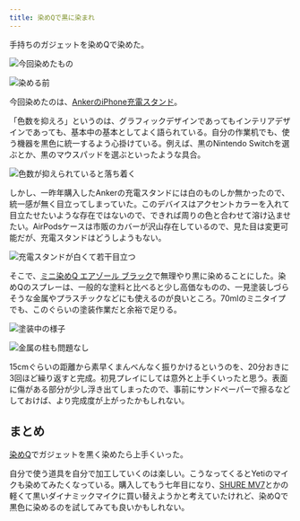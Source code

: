 ```yaml
---
title: 染めQで黒に染まれ
---
```

手持ちのガジェットを染めQで染めた。

![](https://lh6.googleusercontent.com/PQxJNbORIZXwxcZPen0pcADVSuHWbAaGyPFUWZXadYdvG4k1q3vKUJU2aguP6LT68YobLRINyCK_EXvr-1pu8G-g_HX76iYMqshiEfi9DBvENPfShAFf6uLoKw-Heq_mLZKzqfLi11r_cGg2_KsW5A "今回染めたもの")

![](https://lh3.googleusercontent.com/jBao08s-sI8a1E_41ogbHQq92vQZ5EXsjnY8NdAk0OalGucJS3BMZwPmwS_ottgOagrE5NljUFCuHSbdm2CZY8bMD5h39P9Q3QEDv_7892OyuprCDJnd1Mk4BplRw0jf0zeCPIlmn4tPhZl6FQq90g "染める前")

今回染めたのは、[AnkerのiPhone充電スタンド](https://r7kamura.com/articles/2021-09-06-anker-iphone-stand)。

「色数を抑えろ」というのは、グラフィックデザインであってもインテリアデザインであっても、基本中の基本としてよく語られている。自分の作業机でも、使う機器を黒色に統一するよう心掛けている。例えば、黒のNintendo Switchを選ぶとか、黒のマウスパッドを選ぶといったような具合。

![](https://lh4.googleusercontent.com/pPHh8ifHKPhwJM5Af5kdz9kFnYV_NbGVtnWcUuSSFl0On07rZa8Zj1Yh14bE2Bx8kP4AcxAr9oo3Z-WicMJyJ9-DftHDYzmLNif3yB9MWPQ_w8IVRjI2Xg6CLabd-jlXlJou7SKkDk2KFCXyN7PYAQ "色数が抑えられていると落ち着く")

しかし、一昨年購入したAnkerの充電スタンドには白のものしか無かったので、統一感が無く目立ってしまっていた。このデバイスはアクセントカラーを入れて目立たせたいような存在ではないので、できれば周りの色と合わせて溶け込ませたい。AirPodsケースは市販のカバーが沢山存在しているので、見た目は変更可能だが、充電スタンドはどうしようもない。

![](https://lh4.googleusercontent.com/IONEeYviWaVOEAN0INa578wK4-ed4TEPEkwJgjMLjxz864VcKcurDnjM0H_bH5Em8rdXDqAPA6mJrODEyPJi2zz51H-m81IkSdjwItfQn-cfV0Scy8bLTumbkbj-HhPnTxxjWJ1HJXjhnPwsg1yS7A "充電スタンドが白くて若干目立つ")

そこで、[ミニ染めQ エアゾール ブラック](https://www.amazon.co.jp/dp/B003QMFUKO)で無理やり黒に染めることにした。染めQのスプレーは、一般的な塗料と比べると少し高価なものの、一見塗装しづらそうな金属やプラスチックなどにも使えるのが良いところ。70mlのミニタイプでも、このぐらいの塗装作業だと余裕で足りる。

![](https://lh3.googleusercontent.com/rBn_oMIfrMbhBou4vnKNNC735Hd14FByIEzn0Kr9wwfjGyAEWHBnCypJDYI65gyMTbDll2Cvyg1A43sSZMW1ZZyohwrCudtA0-xz_c7U7lIBV8swaa5Ou8_kxLo-PIhtWxwchaFw0BVWVl_qQa_ZTA "塗装中の様子")

![](https://lh5.googleusercontent.com/iYgis_VfJhjSDqDV9fgDFp_8u63yvQBPaOxrntJuiUuRAV9yz1FfMJYV-ZxdtSa0SVwWqs58vOBo7x82J3QW-OI_jw04Ocf_bWs8npwG1rpYxLS7fzitcaYcCX88Mj-C6uoMpv_Ffe0AvALwr72SvQ "金属の柱も問題なし")

15cmぐらいの距離から素早くまんべんなく振りかけるというのを、20分おきに3回ほど繰り返すと完成。初見プレイにしては意外と上手くいったと思う。表面に傷がある部分が少し浮き出てしまったので、事前にサンドペーパーで擦るなどしておけば、より完成度が上がったかもしれない。

まとめ
---

[染めQ](https://www.amazon.co.jp/dp/B003QMFUKO)でガジェットを黒く染めたら上手くいった。

自分で使う道具を自分で加工していくのは楽しい。こうなってくるとYetiのマイクも染めてみたくなっている。購入してもう七年目になり、[SHURE MV7](https://www.amazon.co.jp/dp/B08KY7G1GV)とかの軽くて黒いダイナミックマイクに買い替えようかと考えていたけれど、染めQで黒色に染めるのを試してみても良いかもしれない。
